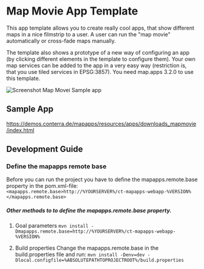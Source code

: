 # Map Movie App Template
This app template allows you to create really cool apps, that show different maps in a nice filmstrip to a user. A user can run the "map movie" automatically or cross-fade maps manually.

The template also shows a prototype of a new way of configuring an app (by clicking different elements in the template to configure them). Your own map services can be added to the app in a very easy way (restriction is, that you use tiled services in EPSG:3857). You need map.apps 3.2.0 to use this template.

![Screenshot Map Movei Sample app](https://github.com/conterra/mapapps-map-movie-template/blob/master/mapMovie.JPG)

Sample App
------------------
https://demos.conterra.de/mapapps/resources/apps/downloads_mapmovie/index.html

Development Guide
------------------
### Define the mapapps remote base
Before you can run the project you have to define the mapapps.remote.base property in the pom.xml-file:
`<mapapps.remote.base>http://%YOURSERVER%/ct-mapapps-webapp-%VERSION%</mapapps.remote.base>`

##### Other methods to to define the mapapps.remote.base property.
1. Goal parameters
`mvn install -Dmapapps.remote.base=http://%YOURSERVER%/ct-mapapps-webapp-%VERSION%`

2. Build properties
Change the mapapps.remote.base in the build.properties file and run:
`mvn install -Denv=dev -Dlocal.configfile=%ABSOLUTEPATHTOPROJECTROOT%/build.properties`

